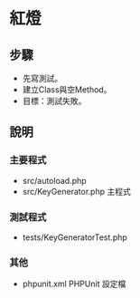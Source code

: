 # 紅燈

## 步驟
* 先寫測試。
* 建立Class與空Method。
* 目標：測試失敗。

## 說明
### 主要程式
* src/autoload.php 
* src/KeyGenerator.php 主程式

### 測試程式
* tests/KeyGeneratorTest.php

### 其他
* phpunit.xml PHPUnit 設定檔